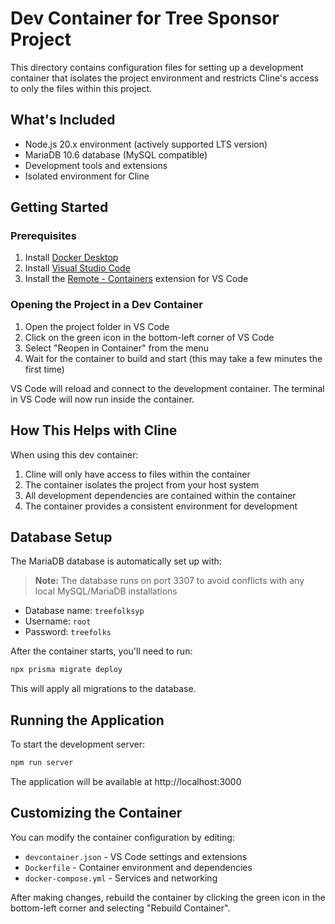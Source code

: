 # Dev Container for Tree Sponsor Project

This directory contains configuration files for setting up a development container that isolates the project environment and restricts Cline's access to only the files within this project.

## What's Included

- Node.js 20.x environment (actively supported LTS version)
- MariaDB 10.6 database (MySQL compatible)
- Development tools and extensions
- Isolated environment for Cline

## Getting Started

### Prerequisites

1. Install [Docker Desktop](https://www.docker.com/products/docker-desktop)
2. Install [Visual Studio Code](https://code.visualstudio.com/)
3. Install the [Remote - Containers](https://marketplace.visualstudio.com/items?itemName=ms-vscode-remote.remote-containers) extension for VS Code

### Opening the Project in a Dev Container

1. Open the project folder in VS Code
2. Click on the green icon in the bottom-left corner of VS Code
3. Select "Reopen in Container" from the menu
4. Wait for the container to build and start (this may take a few minutes the first time)

VS Code will reload and connect to the development container. The terminal in VS Code will now run inside the container.

## How This Helps with Cline

When using this dev container:

1. Cline will only have access to files within the container
2. The container isolates the project from your host system
3. All development dependencies are contained within the container
4. The container provides a consistent environment for development

## Database Setup

The MariaDB database is automatically set up with:

> **Note:** The database runs on port 3307 to avoid conflicts with any local MySQL/MariaDB installations

- Database name: `treefolksyp`
- Username: `root`
- Password: `treefolks`

After the container starts, you'll need to run:

```bash
npx prisma migrate deploy
```

This will apply all migrations to the database.

## Running the Application

To start the development server:

```bash
npm run server
```

The application will be available at http://localhost:3000

## Customizing the Container

You can modify the container configuration by editing:

- `devcontainer.json` - VS Code settings and extensions
- `Dockerfile` - Container environment and dependencies
- `docker-compose.yml` - Services and networking

After making changes, rebuild the container by clicking the green icon in the bottom-left corner and selecting "Rebuild Container".
